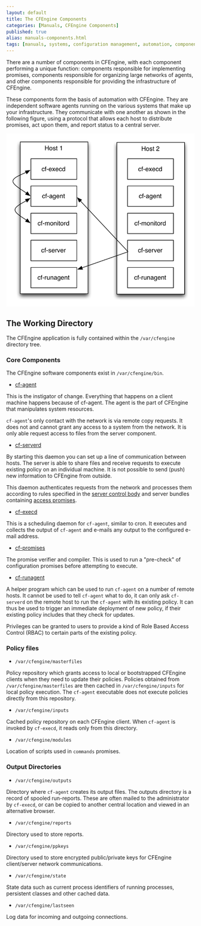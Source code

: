 ```yaml
---
layout: default
title: The CFEngine Components
categories: [Manuals, CFEngine Components]
published: true
alias: manuals-components.html
tags: [manuals, systems, configuration management, automation, components, cf-agent, directory]
---
```


There are a number of components in CFEngine, with each component performing a 
unique function: components responsible for implementing promises, components 
responsible for organizing large networks of agents, and other components 
responsible for providing the infrastructure of CFEngine.

These components form the basis of automation with CFEngine. They are 
independent software agents running on the various systems that make up your 
infrastructure. They communicate with one  another as shown in the following 
figure, using a protocol that allows each  host to distribute promises, act 
upon them, and report status to a central server.

![Components overview](components-overview.png)

## The Working Directory

The CFEngine application is fully contained within the `/var/cfengine` 
directory tree.

### Core Components

The CFEngine software components exist in `/var/cfengine/bin`.

* [cf-agent](reference-components-cfagent.html)

This is the instigator of change. Everything that happens on a client machine 
happens because of cf-agent. The agent is the part of CFEngine that 
manipulates system resources.

`cf-agent`'s only contact with the network is via remote copy requests. It 
does not and cannot grant any access to a system from the network. It is only 
able request access to files from the server component.

* [cf-serverd](reference-components-cfserverd.html)

By starting this daemon you can set up a line of communication between hosts.
The server is able to share files and receive requests to execute existing 
policy on an individual machine. It is not possible to send (push) new 
information to CFEngine from outside.

This daemon authenticates requests from the network and processes them 
according to rules specified in the
[server control body](reference-components-cfserverd-control-promises.html) 
and server bundles containing
[access promises](reference-components-cfserverd-bundles-for-server.html).

* [cf-execd](reference-components-cfexecd.html)

This is a scheduling daemon for `cf-agent`, similar to cron.
It executes and collects the output of `cf-agent` and
e-mails any output to the configured e-mail address.

* [cf-promises](reference-components-cfpromises.html)

The promise verifier and compiler. This is used to run a "pre-check" of 
configuration promises before attempting to execute.

* [cf-runagent](reference-components-cfrunagent.html)

A helper program which can be used to run `cf-agent` on a number of remote 
hosts. It cannot be used to tell `cf-agent` what to do, it can only ask 
`cf-serverd` on the remote host to run the `cf-agent` with its existing 
policy. It can thus be used to trigger an immediate deployment of new policy, 
if their existing policy includes that they check for updates.

Privileges can be granted to users to provide a kind of Role Based Access 
Control (RBAC) to certain parts of the existing policy.

### Policy files

* `/var/cfengine/masterfiles`

Policy repository which grants access to local or bootstrapped CFEngine 
clients when they need to update their policies. Policies obtained from 
`/var/cfengine/masterfiles` are then cached in `/var/cfengine/inputs` for 
local policy execution. The `cf-agent` executable does not execute policies 
directly from this repository.

* `/var/cfengine/inputs`

Cached policy repository on each CFEngine client. When `cf-agent` is 
invoked by `cf-execd`, it reads only from this directory.

* `/var/cfengine/modules`

Location of scripts used in `commands` promises.

### Output Directories

* `/var/cfengine/outputs`

Directory where `cf-agent` creates its output files. The outputs directory is 
a record of spooled run-reports. These are often mailed to the administrator 
by `cf-execd`, or can be copied to another central location and viewed in an 
alternative browser.

* `/var/cfengine/reports`

Directory used to store reports.

* `/var/cfengine/ppkeys`

Directory used to store encrypted public/private keys for CFEngine
client/server network communications.

* `/var/cfengine/state`

State data such as current process identifiers of running processes, 
persistent classes and other cached data.

* `/var/cfengine/lastseen`

Log data for incoming and outgoing connections.

